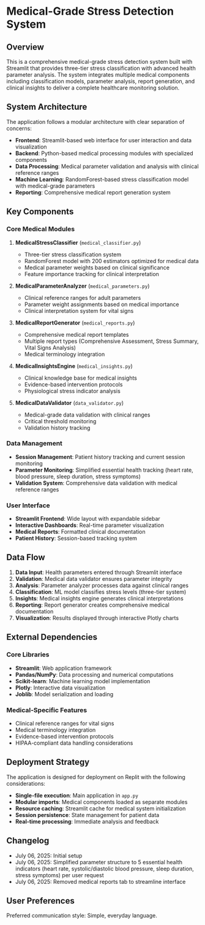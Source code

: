# Medical-Grade Stress Detection System

## Overview

This is a comprehensive medical-grade stress detection system built with Streamlit that provides three-tier stress classification with advanced health parameter analysis. The system integrates multiple medical components including classification models, parameter analysis, report generation, and clinical insights to deliver a complete healthcare monitoring solution.

## System Architecture

The application follows a modular architecture with clear separation of concerns:

- **Frontend**: Streamlit-based web interface for user interaction and data visualization
- **Backend**: Python-based medical processing modules with specialized components
- **Data Processing**: Medical parameter validation and analysis with clinical reference ranges
- **Machine Learning**: RandomForest-based stress classification model with medical-grade parameters
- **Reporting**: Comprehensive medical report generation system

## Key Components

### Core Medical Modules

1. **MedicalStressClassifier** (`medical_classifier.py`)
   - Three-tier stress classification system
   - RandomForest model with 200 estimators optimized for medical data
   - Medical parameter weights based on clinical significance
   - Feature importance tracking for clinical interpretation

2. **MedicalParameterAnalyzer** (`medical_parameters.py`)
   - Clinical reference ranges for adult parameters
   - Parameter weight assignments based on medical importance
   - Clinical interpretation system for vital signs

3. **MedicalReportGenerator** (`medical_reports.py`)
   - Comprehensive medical report templates
   - Multiple report types (Comprehensive Assessment, Stress Summary, Vital Signs Analysis)
   - Medical terminology integration

4. **MedicalInsightsEngine** (`medical_insights.py`)
   - Clinical knowledge base for medical insights
   - Evidence-based intervention protocols
   - Physiological stress indicator analysis

5. **MedicalDataValidator** (`data_validator.py`)
   - Medical-grade data validation with clinical ranges
   - Critical threshold monitoring
   - Validation history tracking

### Data Management

- **Session Management**: Patient history tracking and current session monitoring
- **Parameter Monitoring**: Simplified essential health tracking (heart rate, blood pressure, sleep duration, stress symptoms)
- **Validation System**: Comprehensive data validation with medical reference ranges

### User Interface

- **Streamlit Frontend**: Wide layout with expandable sidebar
- **Interactive Dashboards**: Real-time parameter visualization
- **Medical Reports**: Formatted clinical documentation
- **Patient History**: Session-based tracking system

## Data Flow

1. **Data Input**: Health parameters entered through Streamlit interface
2. **Validation**: Medical data validator ensures parameter integrity
3. **Analysis**: Parameter analyzer processes data against clinical ranges
4. **Classification**: ML model classifies stress levels (three-tier system)
5. **Insights**: Medical insights engine generates clinical interpretations
6. **Reporting**: Report generator creates comprehensive medical documentation
7. **Visualization**: Results displayed through interactive Plotly charts

## External Dependencies

### Core Libraries
- **Streamlit**: Web application framework
- **Pandas/NumPy**: Data processing and numerical computations
- **Scikit-learn**: Machine learning model implementation
- **Plotly**: Interactive data visualization
- **Joblib**: Model serialization and loading

### Medical-Specific Features
- Clinical reference ranges for vital signs
- Medical terminology integration
- Evidence-based intervention protocols
- HIPAA-compliant data handling considerations

## Deployment Strategy

The application is designed for deployment on Replit with the following considerations:

- **Single-file execution**: Main application in `app.py`
- **Modular imports**: Medical components loaded as separate modules
- **Resource caching**: Streamlit cache for medical system initialization
- **Session persistence**: State management for patient data
- **Real-time processing**: Immediate analysis and feedback

## Changelog

- July 06, 2025: Initial setup
- July 06, 2025: Simplified parameter structure to 5 essential health indicators (heart rate, systolic/diastolic blood pressure, sleep duration, stress symptoms) per user request
- July 06, 2025: Removed medical reports tab to streamline interface

## User Preferences

Preferred communication style: Simple, everyday language.